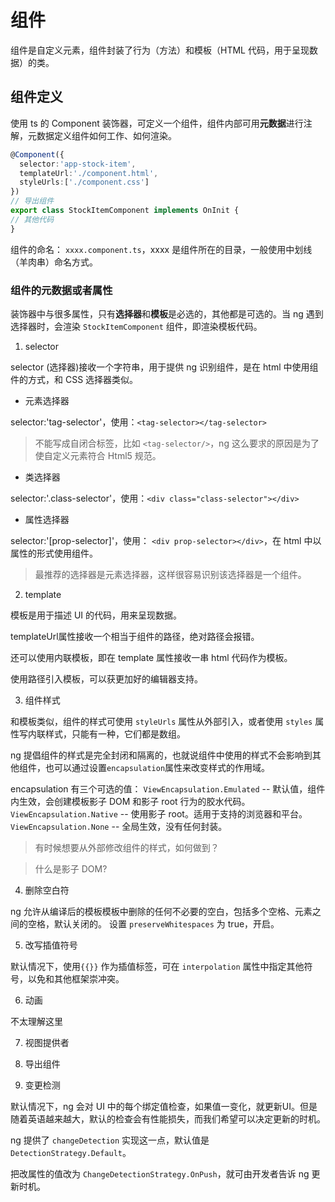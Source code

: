 # 组件

组件是自定义元素，组件封装了行为（方法）和模板（HTML 代码，用于呈现数据）的类。

## 组件定义

使用 ts 的 Component 装饰器，可定义一个组件，组件内部可用**元数据**进行注解，元数据定义组件如何工作、如何渲染。

```ts
@Component({
  selector:'app-stock-item',
  templateUrl:'./component.html',
  styleUrls:['./component.css']
})
// 导出组件
export class StockItemComponent implements OnInit {
// 其他代码
}
```

组件的命名：
`xxxx.component.ts`，xxxx 是组件所在的目录，一般使用中划线（羊肉串）命名方式。

### 组件的元数据或者属性

装饰器中与很多属性，只有**选择器**和**模板**是必选的，其他都是可选的。当 ng 遇到选择器时，会渲染 `StockItemComponent` 组件，即渲染模板代码。

1. selector 

selector (选择器)接收一个字符串，用于提供 ng 识别组件，是在 html 中使用组件的方式，和 CSS 选择器类似。

- 元素选择器

 selector:'tag-selector'，使用：`<tag-selector></tag-selector>`
> 不能写成自闭合标签，比如 `<tag-selector/>`，ng 这么要求的原因是为了使自定义元素符合 Html5 规范。

- 类选择器

 selector:'.class-selector'，使用：`<div class="class-selector"></div>`

- 属性选择器

 selector:'[prop-selector]'，使用： `<div prop-selector></div>`，在 html 中以属性的形式使用组件。

> 最推荐的选择器是元素选择器，这样很容易识别该选择器是一个组件。


2. template 

模板是用于描述 UI 的代码，用来呈现数据。

templateUrl属性接收一个相当于组件的路径，绝对路径会报错。

还可以使用内联模板，即在 template 属性接收一串 html 代码作为模板。

使用路径引入模板，可以获更加好的编辑器支持。

3. 组件样式

和模板类似，组件的样式可使用 `styleUrls` 属性从外部引入，或者使用 `styles` 属性写内联样式，只能有一种，它们都是数组。

ng 提倡组件的样式是完全封闭和隔离的，也就说组件中使用的样式不会影响到其他组件，也可以通过设置`encapsulation`属性来改变样式的作用域。

encapsulation 有三个可选的值：
`ViewEncapsulation.Emulated` -- 默认值，组件内生效，会创建模板影子 DOM 和影子 root 行为的胶水代码。
`ViewEncapsulation.Native` -- 使用影子 root。适用于支持的浏览器和平台。
`ViewEncapsulation.None` -- 全局生效，没有任何封装。

<!-- TODO -->
> 有时候想要从外部修改组件的样式，如何做到？

<!-- TODO -->
> 什么是影子 DOM?

4. 删除空白符

ng 允许从编译后的模板模板中删除的任何不必要的空白，包括多个空格、元素之间的空格，默认关闭的。
设置 `preserveWhitespaces` 为 true，开启。

5. 改写插值符号

默认情况下，使用`{{}}` 作为插值标签，可在 `interpolation` 属性中指定其他符号，以免和其他框架崇冲突。

6. 动画

<!-- TODO -->
不太理解这里

7. 视图提供者

<!-- TODO 不太理解-->

8. 导出组件

<!-- TODO 没理解 -->

9. 变更检测

默认情况下，ng 会对 UI 中的每个绑定值检查，如果值一变化，就更新UI。但是随着英语越来越大，默认的检查会有性能损失，而我们希望可以决定更新的时机。

ng 提供了 `changeDetection` 实现这一点，默认值是`DetectionStrategy.Default`。

把改属性的值改为 `ChangeDetectionStrategy.OnPush`，就可由开发者告诉 ng 更新时机。


